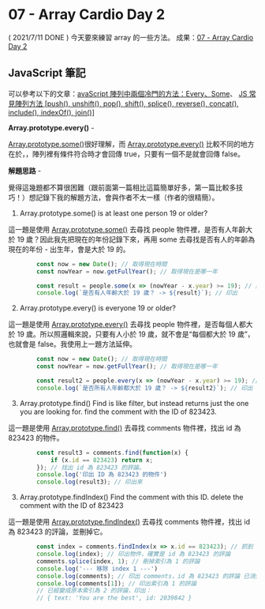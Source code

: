 
# 07 - Array Cardio Day 2
( 2021/7/11 DONE ) 今天要來練習 array 的一些方法。
成果：[07 - Array Cardio Day 2](https://alice-nor.github.io/JavaScript30/07%20-%20Array%20Cardio%20Day%202/index.html) 

## JavaScript 筆記 ##

可以參考以下的文章：[avaScript 陣列中兩個冷門的方法：Every、Some](https://noob.tw/js-every-some/)、 [JS 常見陣列方法 [push(), unshift(), pop(), shift(), splice(), reverse(), concat(), include(), indexOf(), join()]](https://wcc723.github.io/development/2020/10/04/js-array-methods/)


**Array.prototype.every()** - 

[Array.prototype.some()](https://developer.mozilla.org/zh-TW/docs/Web/JavaScript/Reference/Global_Objects/Array/some)很好理解，而 [Array.prototype.every()](https://developer.mozilla.org/zh-TW/docs/Web/JavaScript/Reference/Global_Objects/Array/every) 比較不同的地方在於，，陣列裡有條件符合時才會回傳 true，只要有一個不是就會回傳 false。


**解題思路** - 

覺得這幾題都不算很困難（跟前面第一篇相比這篇簡單好多，第一篇比較多技巧！）想記錄下我的解題方法，會與作者不太一樣（作者的很精簡）。

1. Array.prototype.some() is at least one person 19 or older?

這一題是使用 [Array.prototype.some()](https://developer.mozilla.org/zh-TW/docs/Web/JavaScript/Reference/Global_Objects/Array/some) 去尋找 people 物件裡，是否有人年齡大於 19 歲？因此我先把現在的年份記錄下來，再用 some 去尋找是否有人的年齡為現在的年份 - 出生年，會是大於 19 的。


```JavaScript
        const now = new Date(); // 取得現在時間
        const nowYear = now.getFullYear(); // 取得現在是哪一年

        const result = people.some(x => (nowYear - x.year) >= 19); // 是否大於 19 歲
        console.log(`是否有人年齡大於 19 歲？ -> ${result}`); // 印出
```


2. Array.prototype.every() is everyone 19 or older?

這一題是使用 [Array.prototype.every()](https://developer.mozilla.org/zh-TW/docs/Web/JavaScript/Reference/Global_Objects/Array/every) 去尋找 people 物件裡，是否每個人都大於 19 歲。所以照邏輯來說，只要有人小於 19 歲，就不會是“每個都大於 19 歲”，也就會是 false。我使用上一題方法延伸。

```JavaScript
        const now = new Date(); // 取得現在時間
        const nowYear = now.getFullYear(); // 取得現在是哪一年

        const result2 = people.every(x => (nowYear - x.year) >= 19); // 確認是否每個人都大於 19 歲
        console.log(`是否所有人年齡都大於 19 歲？ -> ${result2}`); // 印出
```

3. Array.prototype.find() Find is like filter, but instead returns just the one you are looking for. find the comment with the ID of 823423.

這一題是使用 [Array.prototype.find()](https://developer.mozilla.org/zh-TW/docs/Web/JavaScript/Reference/Global_Objects/Array/find) 去尋找 comments 物件裡，找出 id 為 823423 的物件。

```JavaScript
        const result3 = comments.find(function(x) {
            if (x.id == 823423) return x;
        }); // 找出 id 為 823423 的評論。
        console.log('印出 ID 為 823423 的物件')
        console.log(result3); // 印出來
```

3. Array.prototype.findIndex() Find the comment with this ID. delete the comment with the ID of 823423

這一題是使用 [Array.prototype.findIndex()](https://developer.mozilla.org/zh-TW/docs/Web/JavaScript/Reference/Global_Objects/Array/findIndex) 去尋找 comments 物件裡，找出 id 為 823423 的評論，並刪掉它。

```JavaScript
        const index = comments.findIndex(x => x.id == 823423); // 抓到 id 為 823423 的索引值
        console.log(index); // 印出物件，確實是 id 為 823423 的評論
        comments.splice(index, 1); // 刪掉索引為 1 的評論
        console.log('--- 移除 index 1 ---')
        console.log(comments); // 印出 comments，id 為 823423 的評論 已消失
        console.log(comments[1]); // 印出索引為 1 的評論
        // 已經變成原本索引為 2 的評論，印出：
        // { text: 'You are the best', id: 2039842 }
```


